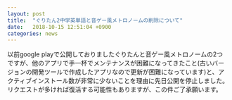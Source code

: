 ```yaml
---
layout: post
title:  "ぐりたん2中学英単語と音ゲー風メトロノームの削除について"
date:   2018-10-15 12:51:04 +0900
categories: news
---
```


以前google playで公開しておりましたぐりたんと音ゲー風メトロノームの2つですが、他のアプリで手一杯でメンテナンスが困難になってきたこと(古いバージョンの開発ツールで作成したアプリなので更新が困難になっています)と、アクティブインストール数が非常に少ないことを理由に先日公開を停止しました。
リクエストが多ければ復活する可能性もありますが、この件ご了承願います。


